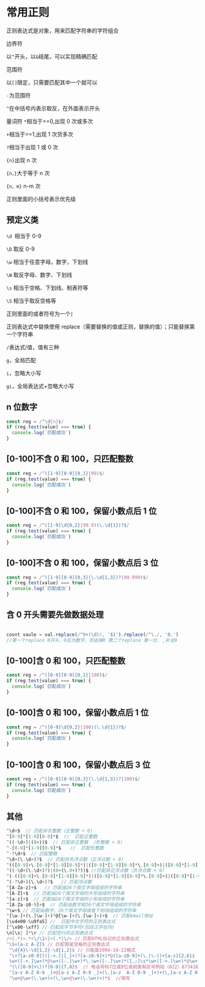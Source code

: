 # 常用正则

正则表达式是对象，用来匹配字符串的字符组合

边界符

以`^`开头，以`&`结尾，可以实现精确匹配

范围符

以`[]`限定，只需要匹配其中一个就可以

`-`为范围符

`^`在中括号内表示取反，在外面表示开头

量词符 `*`相当于>=0,出现 0 次或多次

`+`相当于>=1,出现 1 次货多次

`?`相当于出现 1 或 0 次

`{n}`出现 n 次

`{n，}`大于等于 n 次

`{n，m}` n-m 次

正则里面的小括号表示优先级

## 预定义类

`\d `相当于 0-9

`\D` 取反 0-9

`\w` 相当于任意字母，数字，下划线

`\W` 取反字母、数字、下划线

`\s` 相当于空格、下划线、制表符等

`\S` 相当于取反空格等

正则里面的或者符号为一个`|`

正则表达式中替换使用 replace（需要替换的值或正则，替换的值）；只能替换第一个字符串

`/`表达式/值，值有三种

`g`，全局匹配

`i`，忽略大小写

`gi`，全局表达式+忽略大小写

## n 位数字

```js
const reg = /^\d{n}$/
if (reg.test(value) === true) {
  console.log(`匹配成功`)
}
```

## [0-100]不含 0 和 100，只匹配整数

```js
const reg = /^([1-9][0-9]{0,1}|99)$/
if (reg.test(value) === true) {
  console.log(`匹配成功`)
}
```

## [0-100]不含 0 和 100，保留小数点后 1 位

```js
const reg = /^([1-9]\d{0,2}|99.9)(\.\d{1})?$/
if (reg.test(value) === true) {
  console.log(`匹配成功`)
}
```

## [0-100]不含 0 和 100，保留小数点后 3 位

```js
const reg = /^([1-9][0-9]{0,3}(\.\d{1,3})?|99.999)$/
if (reg.test(value) === true) {
  console.log(`匹配成功`)
}
```

## 含 0 开头需要先做数据处理

```js

cosnt vaule = val.replace(/^0+(\d)/, '$1').replace(/^\./, '0.')
//第一个replace 0开头，0后为数字，则去掉0 第二个replace 第一位. ,补全0
```

## [0-100]含 0 和 100，只匹配整数

```js
const reg = /^([0-9][0-9]{0,1}|100)$/
if (reg.test(value) === true) {
  console.log(`匹配成功`)
}
```

## [0-100]含 0 和 100，保留小数点后 1 位

```js
const reg = /^([0-9]\d{0,2}|100)(\.\d{1})?$/
if (reg.test(value) === true) {
  console.log(`匹配成功`)
}
```

## [0-100]含 0 和 100，保留小数点后 3 位

```js
const reg = /^([0-9][0-9]{0,3}(\.\d{1,3})?|100)$/
if (reg.test(value) === true) {
  console.log(`匹配成功`)
}
```

## 其他

```js
^\d+$  // 匹配非负整数（正整数 + 0）
^[0-9]*[1-9][0-9]*$  //  匹配正整数
^((-\d+)|(0+))$  // 匹配非正整数 （负整数 + 0）
^-[0-9]*[1-9][0-9]*$　　//  匹配负整数
^-?\d+$  // 匹配整数
^\d+(\.\d+)?$  // 匹配非负浮点数（正浮点数 + 0）
^(([0-9]+\.[0-9]*[1-9][0-9]*)|([0-9]*[1-9][0-9]*\.[0-9]+)|([0-9]*[1-9][0-9]*))$  // 匹配正浮点数
^((-\d+(\.\d+)?)|(0+(\.0+)?))$ //匹配非正浮点数（负浮点数 + 0）
^(-(([0-9]+\.[0-9]*[1-9][0-9]*)|([0-9]*[1-9][0-9]*\.[0-9]+)|([0-9]*[1-9][0-9]*)))$　　// 匹配负浮点数
^(-?\d+)(\.\d+)?$   // 匹配浮点数
^[A-Za-z]+$   // 匹配由26个英文字母组成的字符串
^[A-Z]+$  // 匹配由26个英文字母的大写组成的字符串
^[a-z]+$  // 匹配由26个英文字母的小写组成的字符串
^[A-Za-z0-9]+$  // 匹配由数字和26个英文字母组成的字符串
^\w+$ // 匹配由数字、26个英文字母或者下划线组成的字符串
^[\w-]+(\.[\w-]+)*@[\w-]+(\.[\w-]+)+$  // 匹配email地址
[\u4e00-\u9fa5] //  匹配中文字符的正则表达式
[^\x00-\xff] // 匹配双字节字符(包括汉字在内)
\n[\s| ]*\r // 匹配空行的正则表达式
/<(.*)>.*<\/\1>|<(.*)\/> // 匹配HTML标记的正则表达式
^\S+[a-z A-Z]$ // 匹配首尾空格的正则表达式
 ^\d{4}\-\d{1,2}-\d{1,2}$ // 只能是2004-10-22格式
 ^\+?[a-z0-9](([-+.]|[_]+)?[a-z0-9]+)*@([a-z0-9]+(\.|\-))+[a-z]{2,6}$  // 邮件
 \w+([-+.]\w+)*@\w+([-.]\w+)*\.\w+([-.]\w+)*([,;]\s*\w+([-+.]\w+)*@\w+([-.]\w+)*\.\w+([-.]\w+)*)*  // 输入多个地址用逗号或空格分隔邮件
 ^(\([0-9]+\))?[0-9]{7,8}$  // 电话号码7位或8位或前面有区号例如（022）87341628
 ^[a-z A-Z 0-9 _]+@[a-z A-Z 0-9 _]+(\.[a-z  A-Z 0-9 _]+)+(\,[a-z A-Z 0-9 _]+@[a-z A-Z 0-9 _]+(\.[a-z A-Z 0-9  _]+)+)*$   //只能是字母、数字、下划线；必须有@和.同时格式要规范 邮件
 ^\w+@\w+(\.\w+)+(\,\w+@\w+(\.\w+)+)*$  //简写

```
